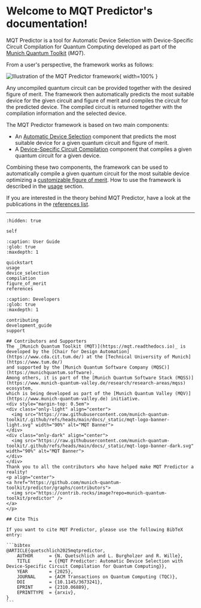 # Welcome to MQT Predictor's documentation!

MQT Predictor is a tool for Automatic Device Selection with Device-Specific Circuit Compilation for Quantum Computing developed as part of the [Munich Quantum Toolkit](https://mqt.readthedocs.io) (_MQT_).

From a user's perspective, the framework works as follows:

![Illustration of the MQT Predictor framework](/_static/mqt_predictor.png){ width=100% }

Any uncompiled quantum circuit can be provided together with the desired figure of merit.
The framework then automatically predicts the most suitable device for the given circuit and figure of merit and compiles the circuit for the predicted device.
The compiled circuit is returned together with the compilation information and the selected device.

The MQT Predictor framework is based on two main components:

- An [Automatic Device Selection](device_selection.md) component that predicts the most suitable device for a given quantum circuit and figure of merit.
- A [Device-Specific Circuit Compilation](compilation.md) component that compiles a given quantum circuit for a given device.

Combining these two components, the framework can be used to automatically compile a given quantum circuit for the most suitable device optimizing a [customizable figure of merit](figure_of_merit.md).
How to use the framework is described in the [usage](usage.md) section.

If you are interested in the theory behind MQT Predictor, have a look at the publications in the [references list](references.md).

---

```{toctree}
:hidden: true

self
```

```{toctree}
:caption: User Guide
:glob: true
:maxdepth: 1

quickstart
usage
device_selection
compilation
figure_of_merit
references
```

```{toctree}
:caption: Developers
:glob: true
:maxdepth: 1

contributing
development_guide
support
```

````{only} html
## Contributors and Supporters
The _[Munich Quantum Toolkit (MQT)](https://mqt.readthedocs.io)_ is developed by the [Chair for Design Automation](https://www.cda.cit.tum.de/) at the [Technical University of Munich](https://www.tum.de/)
and supported by the [Munich Quantum Software Company (MQSC)](https://munichquantum.software).
Among others, it is part of the [Munich Quantum Software Stack (MQSS)](https://www.munich-quantum-valley.de/research/research-areas/mqss) ecosystem,
which is being developed as part of the [Munich Quantum Valley (MQV)](https://www.munich-quantum-valley.de) initiative.
<div style="margin-top: 0.5em">
<div class="only-light" align="center">
  <img src="https://raw.githubusercontent.com/munich-quantum-toolkit/.github/refs/heads/main/docs/_static/mqt-logo-banner-light.svg" width="90%" alt="MQT Banner">
</div>
<div class="only-dark" align="center">
  <img src="https://raw.githubusercontent.com/munich-quantum-toolkit/.github/refs/heads/main/docs/_static/mqt-logo-banner-dark.svg" width="90%" alt="MQT Banner">
</div>
</div>
Thank you to all the contributors who have helped make MQT Predictor a reality!
<p align="center">
<a href="https://github.com/munich-quantum-toolkit/predictor/graphs/contributors">
  <img src="https://contrib.rocks/image?repo=munich-quantum-toolkit/predictor" />
</a>
</p>

## Cite This

If you want to cite MQT Predictor, please use the following BibTeX entry:

```bibtex
@ARTICLE{quetschlich2025mqtpredictor,
    AUTHOR      = {N. Quetschlich and L. Burgholzer and R. Wille},
    TITLE       = {{MQT Predictor: Automatic Device Selection with Device-Specific Circuit Compilation for Quantum Computing}},
    YEAR        = {2025},
    JOURNAL     = {ACM Transactions on Quantum Computing (TQC)},
    DOI         = {10.1145/3673241},
    EPRINT      = {2310.06889},
    EPRINTTYPE  = {arxiv},
}
```
````
